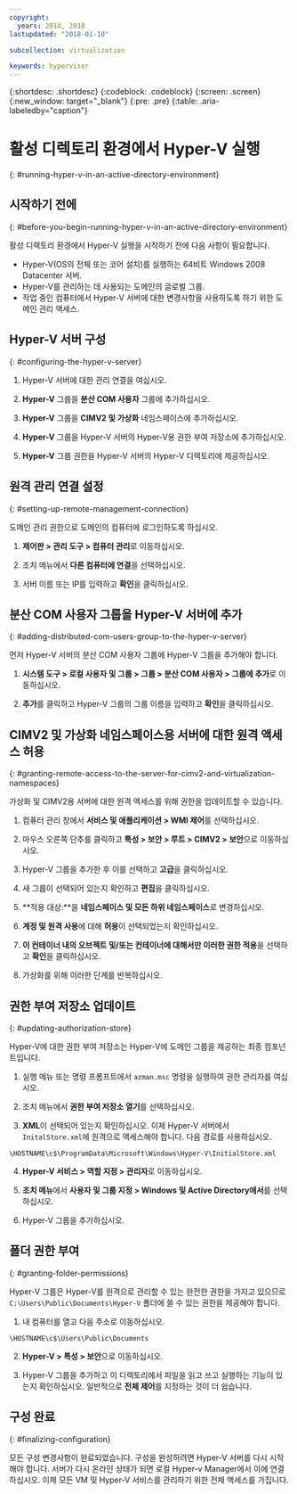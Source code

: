 ```yaml
---
copyright:
  years: 2014, 2018
lastupdated: "2018-01-10"

subcollection: virtualization

keywords: hypervisor
---
```

{:shortdesc: .shortdesc}
{:codeblock: .codeblock}
{:screen: .screen}
{:new_window: target="_blank"}
{:pre: .pre}
{:table: .aria-labeledby="caption"}

# 활성 디렉토리 환경에서 Hyper-V 실행
{: #running-hyper-v-in-an-active-directory-environment}

<!--Running Hyper-V in an Active Directory environment is the best implementation of Hyper-V. Microsoft has truly shined with the ability to remotely manage a server.You can remotely manage the Hyper-V server allows for it to be installed on a Core installation of Windows freeing up those valuable resources from the system for use within the VM’s. When this is combined with an Active Directory Domain Controller
You manage all your Hyper-V servers from a single Hyper-V Manager that runs on any 2008 or Vista computer that is connected to the Domain.--> <!--Vista?? MS doesn't support Vista.-->

## 시작하기 전에
{: #before-you-begin-running-hyper-v-in-an-active-directory-environment}

활성 디렉토리 환경에서 Hyper-V 실행을 시작하기 전에 다음 사항이 필요합니다. 

* Hyper-V(OS의 전체 또는 코어 설치)를 실행하는 64비트 Windows 2008 Datacenter 서버.
* Hyper-V를 관리하는 데 사용되는 도메인의 글로벌 그룹.
* 작업 중인 컴퓨터에서 Hyper-V 서버에 대한 변경사항을 사용하도록 하기 위한 도메인 관리 액세스.

## Hyper-V 서버 구성
{: #configuring-the-hyper-v-server}

1. Hyper-V 서버에 대한 관리 연결을 여십시오.

2. **Hyper-V** 그룹을 **분산 COM 사용자** 그룹에 추가하십시오.

3. **Hyper-V** 그룹을 **CIMV2 및 가상화** 네임스페이스에 추가하십시오.

4. **Hyper-V** 그룹을 Hyper-V 서버의 Hyper-V용 권한 부여 저장소에 추가하십시오.

5. **Hyper-V** 그룹 권한을 Hyper-V 서버의 Hyper-V 디렉토리에 제공하십시오.

## 원격 관리 연결 설정
{: #setting-up-remote-management-connection}

도메인 관리 권한으로 도메인의 컴퓨터에 로그인하도록 하십시오.

1. **제어판 > 관리 도구 > 컴퓨터 관리**로 이동하십시오.

2. 조치 메뉴에서 **다른 컴퓨터에 연결**을 선택하십시오.

3. 서버 이름 또는 IP를 입력하고 **확인**을 클릭하십시오.

## 분산 COM 사용자 그룹을 Hyper-V 서버에 추가
{: #adding-distributed-com-users-group-to-the-hyper-v-server}

먼저 Hyper-V 서버의 분산 COM 사용자 그룹에 Hyper-V 그룹을 추가해야 합니다.

1. **시스템 도구 > 로컬 사용자 및 그룹 > 그룹 > 분산 COM 사용자 > 그룹에 추가**로 이동하십시오.

2. **추가**를 클릭하고 Hyper-V 그룹의 그룹 이름을 입력하고 **확인**을 클릭하십시오.

## CIMV2 및 가상화 네임스페이스용 서버에 대한 원격 액세스 허용
{: #granting-remote-access-to-the-server-for-cimv2-and-virtualization-namespaces}

가상화 및 CIMV2용 서버에 대한 원격 액세스를 위해 권한을 업데이트할 수 있습니다.

1. 컴퓨터 관리 창에서 **서비스 및 애플리케이션 > WMI 제어**를 선택하십시오.

2. 마우스 오른쪽 단추를 클릭하고 **특성 > 보안 > 루트 > CIMV2 > 보안**으로 이동하십시오.

3. Hyper-V 그룹을 추가한 후 이를 선택하고 **고급**을 클릭하십시오.

4. 새 그룹이 선택되어 있는지 확인하고 **편집**을 클릭하십시오.

5. **적용 대상:**을 **네임스페이스 및 모든 하위 네임스페이스**로 변경하십시오.

6. **계정 및 원격 사용**에 대해 **허용**이 선택되었는지 확인하십시오. 

7. **이 컨테이너 내의 오브젝트 및/또는 컨테이너에 대해서만 이러한 권한 적용**을 선택하고 **확인**을 클릭하십시오.

8. 가상화를 위해 이러한 단계를 반복하십시오. 

## 권한 부여 저장소 업데이트
{: #updating-authorization-store}

Hyper-V에 대한 권한 부여 저장소는 Hyper-V에 도메인 그룹을 제공하는 최종 컴포넌트입니다.

1. 실행 메뉴 또는 명령 프롬프트에서 `azman.msc` 명령을 실행하여 권한 관리자를 여십시오. 

2. 조치 메뉴에서 **권한 부여 저장소 열기**를 선택하십시오.

3. **XML**이 선택되어 있는지 확인하십시오. 이제 Hyper-V 서버에서 `InitalStore.xml`에 원격으로 액세스해야 합니다. 다음 경로를 사용하십시오. 

`\HOSTNAME\c$\ProgramData\Microsoft\Windows\Hyper-V\InitialStore.xml`

4. **Hyper-V 서비스 > 역할 지정 > 관리자**로 이동하십시오.

5. **조치 메뉴**에서 **사용자 및 그룹 지정 > Windows 및 Active Directory에서**를 선택하십시오.

6. Hyper-V 그룹을 추가하십시오. 

## 폴더 권한 부여
{: #granting-folder-permissions}

Hyper-V 그룹은 Hyper-V를 원격으로 관리할 수 있는 완전한 권한을 가지고 있으므로 `C:\Users\Public\Documents\Hyper-V` 폴더에 쓸 수 있는 권한을 제공해야 합니다.

1. 내 컴퓨터를 열고 다음 주소로 이동하십시오. 

`\HOSTNAME\c$\Users\Public\Documents`

2. **Hyper-V > 특성 > 보안**으로 이동하십시오. 

3. Hyper-V 그룹을 추가하고 이 디렉토리에서 파일을 읽고 쓰고 실행하는 기능이 있는지 확인하십시오. 일반적으로 **전체 제어**를 지정하는 것이 더 쉽습니다.

## 구성 완료
{: #finalizing-configuration}

모든 구성 변경사항이 완료되었습니다. 구성을 완성하려면 Hyper-V 서버를 다시 시작해야 합니다. 서버가 다시 온라인 상태가 되면 로컬 Hyper-v Manager에서 이에 연결하십시오. 이제 모든 VM 및 Hyper-V 서비스를 관리하기 위한 전체 액세스를 가집니다.
